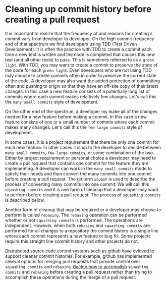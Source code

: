 # Cleaning up commit history before creating a pull request

It is important to realize that the frequency of and reasons for creating a commit vary from developer to
developer. On the high commit frequency end of that spectrum we find developers using
TDD (Test Driven Development). It is often the practice with TDD to create a commit each time a new
test is written and the code is completed that causes this new test (and all other tests) to pass. This is 
sometimes referred to as a `green light`. With TDD, you may want to create a commit to preserve the state
of the code for each `green light`. Even developers who are not using TDD may choose to create commits often 
in order to preserve the current state of the code. A developer may also want the added protection of committing 
often and pushing to origin so that they have an off-site copy of their latest changes. In this case a new
feature consists of a potentially long list of commits where each commit makes relaltively few changes. 
Let's call this the `many small commits` style of development.

On the other end of the spectrum, a developer my make all of the changes needed for a new feature before
making a commit. In this case a new feature consists of one or a small number of commts where each
commit makes many changes. Let's call this the `few large commits` style of development.

In some cases, it is a project requirement that there be only one commit for each new feature. In other
cases it is up to the developer to decide between `many small commits`, `few large commits`, or some 
combination of the two. Either by project requirement or personal choice a developer may need to 
create a pull request that contains one commit for the feature they are implementing. A developer
can work in the `many small commits` mode to satisfy their needs and then convert the many
commits into one commit before creating a pull request. The git term `squash` is used to describe 
the process of converting many commits into one commit. We will call this `squashing commits` and it
is one form of cleanup that a developer may want to perform before creating a pull request. The
process of `squashing commits` is described below.

Another form of cleanup that may be required or a developer may choose to perform is called `rebasing`.
The `rebasing` operation can be performed whether or not `squashing commits` is performed. The
operations are independent. However, when both `rebasing` and `squashing commits` are performed for all
changes to a repository the commit history is a single line where each commit represents a new feature
or bug fix. Some projects require this straight line commit history and other projects do not.

Distrubuted source code control systems such as github have evloved to support cleaner commit histories. 
For example, github has implemented several options for merging pull requests that provide control
over `squashing commits` and `rebasing`. [Backto how to accomplish](cleanup_b4_pull_request.md) 
`squashing commits` and `rebasing` before creating a pull request rather than trying to accomplish
these operations during the merge of a pull request.





